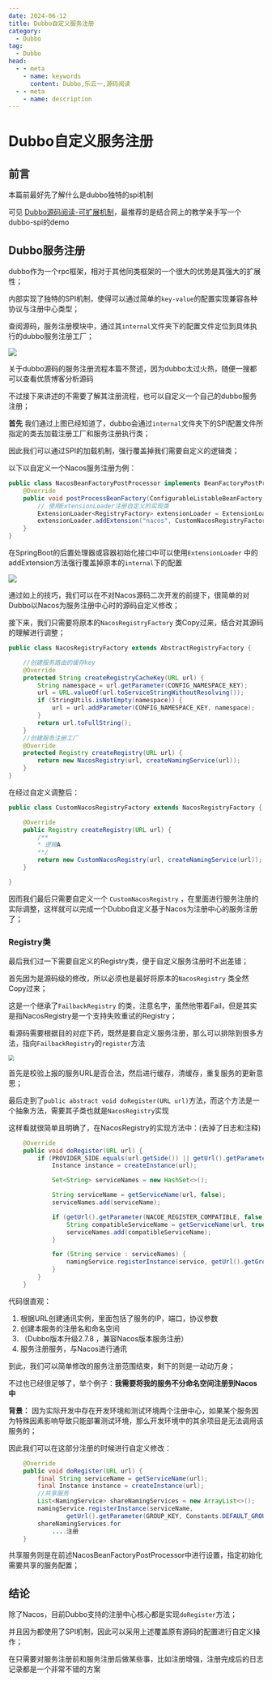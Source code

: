 ```yaml
---
date: 2024-06-12
title: Dubbo自定义服务注册
category: 
  - Dubbo
tag:
  - Dubbo
head:
  - - meta
    - name: keywords
      content: Dubbo,乐云一,源码阅读
  - - meta
    - name: description
---
```

# Dubbo自定义服务注册

## 前言

本篇前最好先了解什么是dubbo独特的spi机制

可见 [Dubbo源码阅读-可扩展机制](https://www.leyunone.com/frame/dubbo/dubbo-read.html#dubbo-spi)，最推荐的是结合网上的教学亲手写一个dubbo-spi的demo

## Dubbo服务注册

dubbo作为一个rpc框架，相对于其他同类框架的一个很大的优势是其强大的扩展性；

内部实现了独特的SPI机制，使得可以通过简单的`key-value`的配置实现兼容各种协议与注册中心类型；

查阅源码，服务注册模块中，通过其`internal`文件夹下的配置文件定位到具体执行的dubbo服务注册工厂；

![](https://leyunone-img.oss-cn-hangzhou.aliyuncs.com/image/2024-06-12/d1.png)

关于dubbo源码的服务注册流程本篇不赘述，因为dubbo太过火热，随便一搜都可以查看优质博客分析源码

不过接下来讲述的不需要了解其注册流程，也可以自定义一个自己的dubbo服务注册；

**首先** 我们通过上图已经知道了，dubbo会通过`internal`文件夹下的SPI配置文件所指定的类去加载注册工厂和服务注册执行类；

因此我们可以通过SPI的加载机制，强行覆盖掉我们需要自定义的逻辑类；

以下以自定义一个Nacos服务注册为例：

```java
public class NacosBeanFactoryPostProcessor implements BeanFactoryPostProcessor {
	@Override
    public void postProcessBeanFactory(ConfigurableListableBeanFactory beanFactory) throws BeansException {
        // 使用ExtensionLoader注册自定义的实现类
        ExtensionLoader<RegistryFactory> extensionLoader = ExtensionLoader.getExtensionLoader(RegistryFactory.class);
        extensionLoader.addExtension("nacos", CustomNacosRegistryFactory.class);
    }
}
```

在SpringBoot的后置处理器或容器初始化接口中可以使用`ExtensionLoader` 中的addExtension方法强行覆盖掉原本的`internal`下的配置

![](https://leyunone-img.oss-cn-hangzhou.aliyuncs.com/image/2024-06-12/NACOS1.png)

通过如上的技巧，我们可以在不对Nacos源码二次开发的前提下，很简单的对Dubbo以Nacos为服务注册中心时的源码自定义修改；

接下来，我们只需要将原本的`NacosRegistryFactory` 类Copy过来，结合对其源码的理解进行调整；

```java
public class NacosRegistryFactory extends AbstractRegistryFactory {

    //创建服务路由的缓存key
    @Override
    protected String createRegistryCacheKey(URL url) {
        String namespace = url.getParameter(CONFIG_NAMESPACE_KEY);
        url = URL.valueOf(url.toServiceStringWithoutResolving());
        if (StringUtils.isNotEmpty(namespace)) {
            url = url.addParameter(CONFIG_NAMESPACE_KEY, namespace);
        }
        return url.toFullString();
    }
	//创建服务注册工厂
    @Override
    protected Registry createRegistry(URL url) {
        return new NacosRegistry(url, createNamingService(url));
    }
}
```

在经过自定义调整后：

```java
public class CustomNacosRegistryFactory extends NacosRegistryFactory {

    @Override
    public Registry createRegistry(URL url) {
        /**
        * 逻辑A
        **/
        return new CustomNacosRegistry(url, createNamingService(url));
    }

}
```

因而我们最后只需要自定义一个 `CustomNacosRegistry` ，在里面进行服务注册的实际调整，这样就可以完成一个Dubbo自定义基于Nacos为注册中心的服务注册了；

### Registry类

最后我们过一下需要自定义的Registry类，便于自定义服务注册时不出差错；

首先因为是源码级的修改，所以必须也是最好将原本的`NacosRegistry` 类全然Copy过来；

这是一个继承了`FailbackRegistry` 的类，注意名字，虽然他带着Fail，但是其实是指NacosRegistry是一个支持失败重试的Registry；

看源码需要根据目的对症下药，既然是要自定义服务注册，那么可以排除到很多方法，指向`FailbackRegistry`的`register`方法

<img src="https://leyunone-img.oss-cn-hangzhou.aliyuncs.com/image/2024-06-12/nacos2.png" style="zoom:67%;" />

首先是校验上报的服务URL是否合法，然后进行缓存，清缓存，重复服务的更新意思；

最后走到了`public abstract void doRegister(URL url)`方法，而这个方法是一个抽象方法，需要其子类也就是`NacosRegistry`实现

这样看就很简单且明确了，在NacosRegistry的实现方法中：(去掉了日志和注释)

```java
    @Override
    public void doRegister(URL url) {
        if (PROVIDER_SIDE.equals(url.getSide()) || getUrl().getParameter(REGISTER_CONSUMER_URL_KEY, false)) {
            Instance instance = createInstance(url);

            Set<String> serviceNames = new HashSet<>();

            String serviceName = getServiceName(url, false);
            serviceNames.add(serviceName);

            if (getUrl().getParameter(NACOE_REGISTER_COMPATIBLE, false)) {
                String compatibleServiceName = getServiceName(url, true);
                serviceNames.add(compatibleServiceName);
            }

            for (String service : serviceNames) {
                namingService.registerInstance(service, getUrl().getGroup(Constants.DEFAULT_GROUP), instance);
            }
        }
    }
```

代码很直观：

1. 根据URL创建通讯实例，里面包括了服务的IP，端口，协议参数
2. 创建本服务的注册名和命名空间
3. （Dubbo版本升级2.7.8 ，兼容Nacos版本服务注册）
4. 服务注册服务，与Nacos进行通讯

到此，我们可以简单修改的服务注册范围结束，剩下的则是一动动万身；

不过也已经很足够了，举个例子：**我需要将我的服务不分命名空间注册到Nacos中**

**背景：** 因为实际开发中存在开发环境和测试环境两个注册中心，如果某个服务因为特殊因素影响导致只能部署测试环境，那么开发环境中的其余项目是无法调用该服务的；

因此我们可以在这部分注册的时候进行自定义修改：

```java
    @Override
    public void doRegister(URL url) {
        final String serviceName = getServiceName(url);
        final Instance instance = createInstance(url);
        //共享服务
        List<NamingService> shareNamingServices = new ArrayList<>();
        namingService.registerInstance(serviceName,
                getUrl().getParameter(GROUP_KEY, Constants.DEFAULT_GROUP), instance);
        shareNamingServices.for
            ....注册
    }
```

共享服务则是在前述NacosBeanFactoryPostProcessor中进行设置，指定初始化需要共享的服务配置；

## 结论

除了Nacos，目前Dubbo支持的注册中心核心都是实现`doRegister`方法；

并且因为都使用了SPI机制，因此可以采用上述覆盖原有源码的配置进行自定义操作；

在只需要对服务注册前和服务注册后做某些事，比如注册增强，注册完成后的日志记录都是一个非常不错的方案